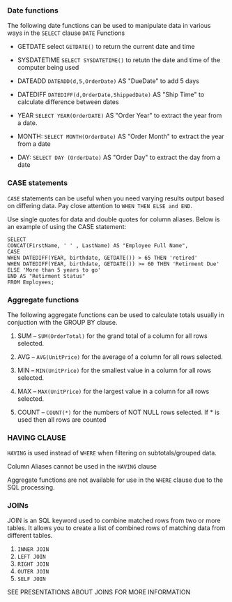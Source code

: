 ### Date functions

The following date functions can be used to manipulate data in various ways in the `SELECT` clause
`DATE` Functions 
- GETDATE select `GETDATE()` to return the current date and time 

- SYSDATETIME `SELECT SYSDATETIME()` to retutn the date and time of the computer being used

- DATEADD `DATEADD(d,5,OrderDate)` AS "DueDate" to add 5 days

- DATEDIFF `DATEDIFF(d,OrderDate,ShippedDate)` AS "Ship Time" to calculate difference between dates 

- YEAR `SELECT YEAR(OrderDATE)` AS "Order Year" to extract the year from a date. 

- MONTH: `SELECT MONTH(OrderDate)` AS "Order Month" to extract the year from a date 

- DAY: `SELECT DAY (OrderDate)` AS "Order Day" to extract the day from a date


### CASE statements 

`CASE` statements can be useful when you need varying results output based on differing data.
Pay close attention to `WHEN THEN ELSE and END`.

Use single quotes for data and double quotes for column aliases.
Below is an example of using the CASE statement:
```
SELECT 
CONCAT(FirstName, ' ' , LastName) AS "Employee Full Name",
CASE
WHEN DATEDIFF(YEAR, birthdate, GETDATE()) > 65 THEN 'retired'
WHEN DATEDIFF(YEAR, birthdate, GETDATE()) >= 60 THEN 'Retirment Due'
ELSE 'More than 5 years to go'
END AS "Retirment Status"
FROM Employees;

```

### Aggregate functions

The following aggregate functions can be used to calculate totals usually in conjuction with the GROUP BY clause.

1. SUM – `SUM(OrderTotal)` for the grand total of a column for all rows selected.

2. AVG – `AVG(UnitPrice)` for the average of a column for all rows selected.

3. MIN – `MIN(UnitPrice)` for the smallest value in a column for all rows selected.

4. MAX – `MAX(UnitPrice)` for the largest value in a column for all rows selected.

5. COUNT – `COUNT(*)` for the numbers of NOT NULL rows selected. If * is used then all rows are counted

### HAVING CLAUSE

`HAVING` is used instead of `WHERE` when filtering on subtotals/grouped data.

Column Aliases cannot be used in the `HAVING` clause

Aggregate functions are not available for use in the `WHERE` clause due to the SQL processing.

### JOINs

JOIN is an SQL keyword used to combine matched rows from two or more tables.
It allows you to create a list of combined rows of matching data from different tables.

1. `INNER JOIN`
2. `LEFT JOIN`
3. `RIGHT JOIN`
4. `OUTER JOIN`
5. `SELF JOIN`

SEE PRESENTATIONS ABOUT JOINS FOR MORE INFORMATION
